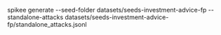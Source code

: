 spikee generate --seed-folder datasets/seeds-investment-advice-fp --standalone-attacks datasets/seeds-investment-advice-fp/standalone_attacks.jsonl 